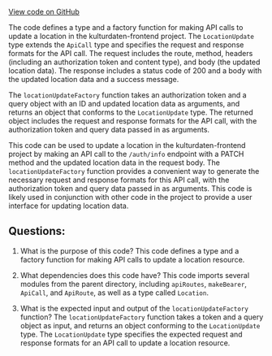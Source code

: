 [View code on GitHub](https://github.com/technologiestiftung/kulturdaten-frontend/blob/master/lib/api/routes/location/update.ts)

The code defines a type and a factory function for making API calls to update a location in the kulturdaten-frontend project. The `LocationUpdate` type extends the `ApiCall` type and specifies the request and response formats for the API call. The request includes the route, method, headers (including an authorization token and content type), and body (the updated location data). The response includes a status code of 200 and a body with the updated location data and a success message.

The `locationUpdateFactory` function takes an authorization token and a query object with an ID and updated location data as arguments, and returns an object that conforms to the `LocationUpdate` type. The returned object includes the request and response formats for the API call, with the authorization token and query data passed in as arguments.

This code can be used to update a location in the kulturdaten-frontend project by making an API call to the `/auth/info` endpoint with a PATCH method and the updated location data in the request body. The `locationUpdateFactory` function provides a convenient way to generate the necessary request and response formats for this API call, with the authorization token and query data passed in as arguments. This code is likely used in conjunction with other code in the project to provide a user interface for updating location data.
## Questions: 
 1. What is the purpose of this code?
   This code defines a type and a factory function for making API calls to update a location resource.

2. What dependencies does this code have?
   This code imports several modules from the parent directory, including `apiRoutes`, `makeBearer`, `ApiCall`, and `ApiRoute`, as well as a type called `Location`.

3. What is the expected input and output of the `locationUpdateFactory` function?
   The `locationUpdateFactory` function takes a token and a query object as input, and returns an object conforming to the `LocationUpdate` type. The `LocationUpdate` type specifies the expected request and response formats for an API call to update a location resource.